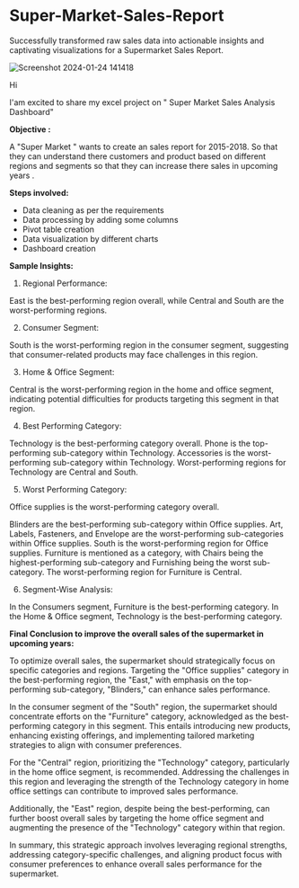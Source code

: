 # Super-Market-Sales-Report
Successfully transformed raw sales data into actionable insights and captivating visualizations for a Supermarket Sales Report.

![Screenshot 2024-01-24 141418](https://github.com/Akki-kaintura/Super-Market-Sales-Report/assets/154966225/d5000656-1757-4cca-be3b-bc277b21da1f)

Hi 

I'am excited to share my excel project on " Super Market Sales Analysis Dashboard"

**Objective :**

A "Super Market " wants to create an sales report for 2015-2018. So that they can understand there customers and product based on different regions and segments so that they can increase there sales in upcoming years .

**Steps involved:**

- Data cleaning as per the requirements
- Data processing by adding some columns
- Pivot table creation 
- Data visualization by different charts
- Dashboard creation

**Sample Insights:**

1. Regional Performance:

East is the best-performing region overall, while Central and South are the worst-performing regions.

2. Consumer Segment:

South is the worst-performing region in the consumer segment, suggesting that consumer-related products may face challenges in this region. 

3. Home & Office Segment:

Central is the worst-performing region in the home and office segment, indicating potential difficulties for products targeting this segment in that region.

4. Best Performing Category:

Technology is the best-performing category overall.
Phone is the top-performing sub-category within Technology.
Accessories is the worst-performing sub-category within Technology.
Worst-performing regions for Technology are Central and South.

5. Worst Performing Category:

Office supplies is the worst-performing category overall.

Blinders are the best-performing sub-category within Office supplies.
Art, Labels, Fasteners, and Envelope are the worst-performing sub-categories within Office supplies.
South is the worst-performing region for Office supplies.
Furniture is mentioned as a category, with Chairs being the highest-performing sub-category and Furnishing being the worst sub-category. The worst-performing region for Furniture is Central.

6. Segment-Wise Analysis:

In the Consumers segment, Furniture is the best-performing category.
In the Home & Office segment, Technology is the best-performing category.

**Final Conclusion to improve the overall sales of the supermarket in upcoming years:**

To optimize overall sales, the supermarket should strategically focus on specific categories and regions. Targeting the "Office supplies" category in the best-performing region, the "East," with emphasis on the top-performing sub-category, "Blinders," can enhance sales performance.

In the consumer segment of the "South" region, the supermarket should concentrate efforts on the "Furniture" category, acknowledged as the best-performing category in this segment. This entails introducing new products, enhancing existing offerings, and implementing tailored marketing strategies to align with consumer preferences.

For the "Central" region, prioritizing the "Technology" category, particularly in the home office segment, is recommended. Addressing the challenges in this region and leveraging the strength of the Technology category in home office settings can contribute to improved sales performance.

Additionally, the "East" region, despite being the best-performing, can further boost overall sales by targeting the home office segment and augmenting the presence of the "Technology" category within that region.

In summary, this strategic approach involves leveraging regional strengths, addressing category-specific challenges, and aligning product focus with consumer preferences to enhance overall sales performance for the supermarket.
